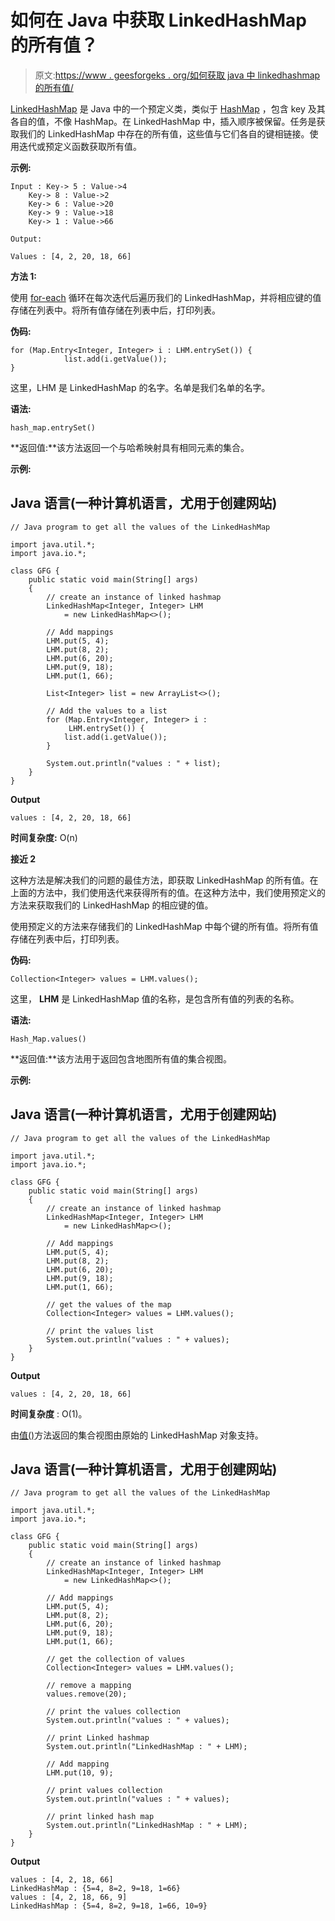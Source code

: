 # 如何在 Java 中获取 LinkedHashMap 的所有值？

> 原文:[https://www . geesforgeks . org/如何获取 java 中 linkedhashmap 的所有值/](https://www.geeksforgeeks.org/how-to-get-all-the-values-of-the-linkedhashmap-in-java/)

[LinkedHashMap](https://www.geeksforgeeks.org/linkedhashmap-class-java-examples/) 是 Java 中的一个预定义类，类似于 [HashMap](https://www.geeksforgeeks.org/java-util-hashmap-in-java-with-examples/) ，包含 key 及其各自的值，不像 HashMap。在 LinkedHashMap 中，插入顺序被保留。任务是获取我们的 LinkedHashMap 中存在的所有值，这些值与它们各自的键相链接。使用迭代或预定义函数获取所有值。

**示例:**

```
Input : Key-> 5 : Value->4
    Key-> 8 : Value->2
    Key-> 6 : Value->20
    Key-> 9 : Value->18
    Key-> 1 : Value->66

Output:

Values : [4, 2, 20, 18, 66]
```

**方法 1:**

使用 [for-each](https://www.geeksforgeeks.org/for-each-loop-in-java/) 循环在每次迭代后遍历我们的 LinkedHashMap，并将相应键的值存储在列表中。将所有值存储在列表中后，打印列表。

**伪码:**

```
for (Map.Entry<Integer, Integer> i : LHM.entrySet()) {
            list.add(i.getValue());
}
```

这里，LHM 是 LinkedHashMap 的名字。名单是我们名单的名字。

**语法:**

```
hash_map.entrySet()
```

**返回值:**该方法返回一个与哈希映射具有相同元素的集合。

**示例:**

## Java 语言(一种计算机语言，尤用于创建网站)

```
// Java program to get all the values of the LinkedHashMap

import java.util.*;
import java.io.*;

class GFG {
    public static void main(String[] args)
    {
        // create an instance of linked hashmap
        LinkedHashMap<Integer, Integer> LHM
            = new LinkedHashMap<>();

        // Add mappings
        LHM.put(5, 4);
        LHM.put(8, 2);
        LHM.put(6, 20);
        LHM.put(9, 18);
        LHM.put(1, 66);

        List<Integer> list = new ArrayList<>();

        // Add the values to a list
        for (Map.Entry<Integer, Integer> i :
             LHM.entrySet()) {
            list.add(i.getValue());
        }

        System.out.println("values : " + list);
    }
}
```

**Output**

```
values : [4, 2, 20, 18, 66]
```

**时间复杂度:** O(n)

**接近 2**

这种方法是解决我们的问题的最佳方法，即获取 LinkedHashMap 的所有值。在上面的方法中，我们使用迭代来获得所有的值。在这种方法中，我们使用预定义的方法来获取我们的 LinkedHashMap 的相应键的值。

使用预定义的方法来存储我们的 LinkedHashMap 中每个键的所有值。将所有值存储在列表中后，打印列表。

**伪码:**

```
Collection<Integer> values = LHM.values();
```

这里， **LHM** 是 LinkedHashMap 值的名称，是包含所有值的列表的名称。

**语法:**

```
Hash_Map.values()
```

**返回值:**该方法用于返回包含地图所有值的集合视图。

**示例:**

## Java 语言(一种计算机语言，尤用于创建网站)

```
// Java program to get all the values of the LinkedHashMap

import java.util.*;
import java.io.*;

class GFG {
    public static void main(String[] args)
    {
        // create an instance of linked hashmap
        LinkedHashMap<Integer, Integer> LHM
            = new LinkedHashMap<>();

        // Add mappings
        LHM.put(5, 4);
        LHM.put(8, 2);
        LHM.put(6, 20);
        LHM.put(9, 18);
        LHM.put(1, 66);

        // get the values of the map
        Collection<Integer> values = LHM.values();

        // print the values list
        System.out.println("values : " + values);
    }
}
```

**Output**

```
values : [4, 2, 20, 18, 66]
```

**时间复杂度** : O(1)。

由[值()](https://www.geeksforgeeks.org/hashmap-values-method-in-java/)方法返回的集合视图由原始的 LinkedHashMap 对象支持。

## Java 语言(一种计算机语言，尤用于创建网站)

```
// Java program to get all the values of the LinkedHashMap

import java.util.*;
import java.io.*;

class GFG {
    public static void main(String[] args)
    {
        // create an instance of linked hashmap
        LinkedHashMap<Integer, Integer> LHM
            = new LinkedHashMap<>();

        // Add mappings
        LHM.put(5, 4);
        LHM.put(8, 2);
        LHM.put(6, 20);
        LHM.put(9, 18);
        LHM.put(1, 66);

        // get the collection of values
        Collection<Integer> values = LHM.values();

        // remove a mapping
        values.remove(20);

        // print the values collection
        System.out.println("values : " + values);

        // print Linked hashmap
        System.out.println("LinkedHashMap : " + LHM);

        // Add mapping
        LHM.put(10, 9);

        // print values collection
        System.out.println("values : " + values);

        // print linked hash map
        System.out.println("LinkedHashMap : " + LHM);
    }
}
```

**Output**

```
values : [4, 2, 18, 66]
LinkedHashMap : {5=4, 8=2, 9=18, 1=66}
values : [4, 2, 18, 66, 9]
LinkedHashMap : {5=4, 8=2, 9=18, 1=66, 10=9}
```